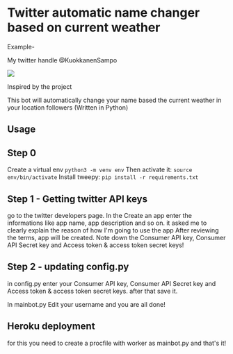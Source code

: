 # Twitter automatic name changer based on current weather

Example-

My twitter handle @KuokkanenSampo

<img src="https://github.com/raghavkhanna30/twitter-auto-name-changer/blob/master/upload/Capture3.PNG">

Inspired by the project 



This bot will automatically change your name based the current weather in your location followers (Written in Python)

## Usage

## Step 0

Create a virtual env
`python3 -m venv env`
Then activate it:
`source env/bin/activate`
Install tweepy:
`pip install -r requirements.txt`


## Step 1 - Getting twitter API keys

go to the twitter developers page. 
In the Create an app enter the informations like app name, app description and so on. it asked me to clearly explain the reason of how I'm going to use the app
After reviewing the terms, app will be created. 
Note down the Consumer API key, Consumer API Secret key and Access token & access token secret keys!

## Step 2 - updating config.py

in config.py enter your Consumer API key, Consumer API Secret key and Access token & access token secret keys.
after that save it.

  In mainbot.py Edit your username and you are all done!
  
 ## Heroku deployment
 
 for this you need to create a procfile with worker as mainbot.py and that's it!
 
 

 
 
